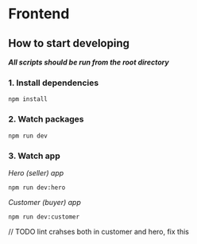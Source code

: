 # Frontend

## How to start developing

**_All scripts should be run from the root directory_**

### 1. Install dependencies

```
npm install
```

### 2. Watch packages

```
npm run dev
```

### 3. Watch app

_Hero (seller) app_

```
npm run dev:hero
```

_Customer (buyer) app_

```
npm run dev:customer
```

// TODO lint crahses both in customer and hero, fix this

